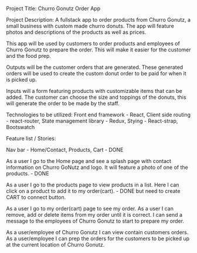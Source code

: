 Project Title: Churro Gonutz Order App

Project Description: A fullstack app to order products from Churro Gonutz, a small business with custom made churro donuts. The app will feature photos and descriptions of the products as well as prices.

This app will be used by customers to order products and employees of Churro Gonutz to prepare the order. This will make it easier for the customer and the food prep.

Outputs will be the customer orders that are generated. These generated orders will be used to create the custom donut order to be paid for when it is picked up.

Inputs will a form featuring products with customizable items that can be added. The customer can choose the size and toppings of the donuts, this will generate the order to be made by the staff.

Technologies to be utilized: Front end framework - React, Client side routing - react-router, State management library - Redux, Stying - React-strap, Bootswatch

Feature list / Stories:

Nav bar - Home/Contact, Products, Cart - DONE

As a user I go to the Home page and see a splash page with contact information on Churro GoNutz and logo. It will feature a photo of one of the products. - DONE

As a user I go to the products page to view products in a list. Here I can click on a product to add it to my order(cart). - DONE but need to create CART to connect button.

As a user I go to my order(cart) page to see my order. As a user I can remove, add or delete items from my order until it is correct. I can send a message to the employees of Churro Gonutz to start to prepare my order.   

As a user/employee of Churro Gonutz I can view  contain customers orders. As a user/employee I can prep the orders for the customers to be picked up at the current location of Churro Gonutz. 
